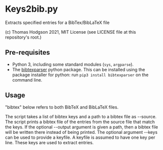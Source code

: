 Keys2bib.py
============

Extracts specified entries for a BibTex/BibLaTeX file

(c) Thomas Hodgson 2021, MIT License (see LICENSE file at this repository's root.)

## Pre-requisites

* Python 3, including some standard modules (`sys`, `argparse`).
* The [bibtexparser](https://bibtexparser.readthedocs.io/en/master/install.html#how-to-install) python package. This can be installed using
  the package installer for python: run `pip3 install bibtexparser` on 
  the command line.

## Usage

"bibtex" below refers to both BibTeX and BibLaTeX files.

The script takes a list of bibtex keys and a path to a bibtex file as --source.
The script prints a bibtex file of the entries from the source file that match the keys.
If the optional --output argument is given a path, then a bibtex file will be written there
instead of being printed.
The optional argument --keys can be used to provide a keyfile.
A keyfile is assumed to have one key per line. These keys are used to extract entries.
